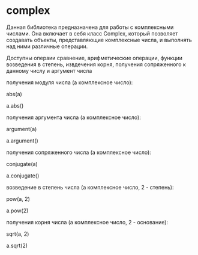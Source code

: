 # complex

Данная библиотека предназначена для работы с комплексными числами. Она включает в себя класс Complex, который позволяет создавать объекты, представляющие комплексные числа, и выполнять над ними различные операции.

Доступны операии сравнение, арифметические операции, функции возведения в степень, извдечения корня, получения сопряженного к данному числу и аргумент числа

получения модуля числа (a комплексное число):

abs(a)

a.abs()

получения аргумента числа (a комплексное число):

argument(a)

a.argument()

получения сопряженного числа (a комплексное число):

conjugate(a)

a.conjugate()

возведение в степень числа (a комплексное число, 2 - степень):

pow(a, 2)

a.pow(2)

получения корня числа (a комплексное число, 2 - основание):

sqrt(a, 2)

a.sqrt(2)
